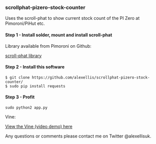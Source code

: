 ### scrollphat-pizero-stock-counter

Uses the scroll-phat to show current stock count of the PI Zero at Pimoroni/PiHut etc.

#### Step 1 - Install solder, mount and install scroll-phat

Library available from Pimoroni on Github:

[scroll-phat library](https://github.com/pimoroni/scroll-phat)

#### Step 2 - Install this software

```
$ git clone https://github.com/alexellis/scrollphat-pizero-stock-counter/
$ sudo pip install requests
```

#### Step 3 - Profit

```
sudo python2 app.py
```

Vine:

[View the Vine (video demo) here](https://twitter.com/alexellisuk/status/735469417660833793)

Any questions or comments please contact me on Twitter @alexellisuk.
